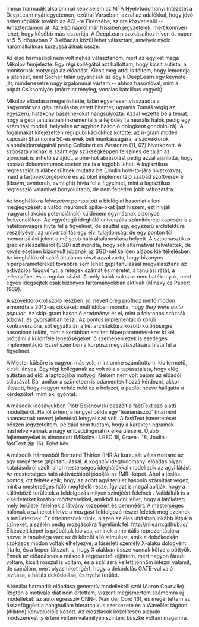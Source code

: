 Immár harmadik alkalommal képviselem az MTA Nyelvtudományi Intézetét a
DeepLearn nyáriegyetemen, ezúttal Varsóban, azzal az adalékkal, hogy jövő héten
röpülök tovább az ACL-re Firenzébe, szinte közvetlenül -- Amszterdamon át. Az
első napról már frissiben jegyzetelek, mert könnyen lehet, hogy később más
kiszorítja. A DeepLearn szokásaihoz híven öt napon át 5-5 idősávban 
2-3 előadás közül lehet választani, amelyek nyolc háromalkalmas kurzussá állnak
össze.

Az első hármasból nem volt nehéz választanom, mert az egyiket maga Mikolov
fémjelezte. Egy régi kollégától azt hallottam, hogy kicsit autista, a
monitornak motyogja az előadást. Kicsit még attól is féltem, hogy lemondja a
jelenést, mint Socher talán ugyancsak az egyik DeepLearn egy keynote-ját,
mindenesetre nagy izgalommal vártam -- ahhoz hasonlóval, mint a pápát
Csíksomlyón (mármint tényleg, vonalas katolikus vagyok).

Mikolov előadása megerősítette, talán egyenesen visszaadta a hagyományos gépi
tanulásba vetett hitemet, ugyanis Tomáš végig az egyszerű, hatékony
baseline-okat hangsúlyozta. Azzal vezette be a témát, hogy a gépi tanulásban
inkrementális a fejlődés (a neurális hálók pedig egy számítási modell,
helytelen az agyhoz hasonló dologként gondolni rá). A fogalmakat kifejezetten
régi publikációkhoz kötötte: az n-gram modell kapcsán Shannonra 50-es évek beli
munkásságára, a szóvektorok alaptulajdonságainál pedig Collobert és Westonra
(11, 07) hivatkozott.  A szóosztályoknak is szánt egy szükségképpen felszínes
de talán az újoncnak is érhető szlájdot, a one-hot ábrázolást pedig azzal
ajánlotta, hogy hosszú dokumentumok esetén ma is a legjobb lehet. A logisztikus
regressziót is alábecsültnek mutatta be (Joulin how-to-jára hivatkozva), majd a
tartóvektorgépekre és az őket implementáló szabad szoftverekre (libsvm,
svmtorch, svmlight) hívta fel a figyelmet, mint a logisztikus regresszió
valamivel bonyolultabb, de nem feltétlen jobb változatára.

Az ideghálókra felvezetve pontosított a biológiai hasonlat elleni megjegyzését:
a valódi neuronok spike-okat (azt hiszem, ezt hívják magyarul akciós
potenciálnak) küldenem egymásnak bizonyos frekvenciákon. Az egyrétegű idegháló
univerzális számítóereje kapcsán is a hatékonyságra hívta fel a figyelmet, de
ezúttal egy egyszerű architektúra veszélyével: az univerzalitás egy elvi
tulajdonság, de egy ponton túl memorizálást jelent a mélyebb háló
általánosítása helyett. A sztochasztikus gradiensleszállásról (SGD) azt mondta,
hogy sok alternatívát felvetettek, de kevés esetben bizonyult jobbnak az
SGD-nél kellően alapos kiértékelésben. Az ideghálókról szóló általános részt
azzal zárta, hogy bizonyos hiperparamétereket továbbra sem lehet gépi
tanulással megválasztani: az aktivációs függvényt, a rétegek számát és méretét,
a tanulási rátát, a jellemzőket és a regularizálást. A mély hálók sokszor nem
hatékonyak, mert egyes idegsejtek csak bizonyos tartományokban aktívak (Minsky
és Papert 1969).

A szóvektorokról szóló részben, jól nevelt öreg profhoz méltó módon elmondta a
2013-as cikkeket: múlt időben mondta, hogy _they were quite popular_. Az
skip-gram hasonló eredményt ér el, mint a folytonos szózsák (cbow), és
gyorsabban teszi. Az pontos implementáció körüli kontraverzióra, sőt egyáltalán
a két architektúra közötti különbségre hasonlóan tekint, mint a korábban
említett hiperparaméterekre: ki kell próbálni a különféle lehetőségeket.
ő szemében ezek is esetleges implementáció. Ezzel szemben a korpusz
megválasztására hívta fel a figyelmet.

A Mester külsőre is nagyon más volt, mint amire számítottam: kis termetű,
kicsit lányos. Egy régi kollégának az volt róla a tapasztalata, hogy elég
autistán ad elő: a laptopjába motyog. Nekem nem volt bajom az előadói
stílusával. Bár amikor a szünetben is odamentek hozzá kérdezni, akkor látszott,
hogy nagyon nehéz neki ez a helyzet, a padlót nézve hallgatta a kérdezőket,
mint aki gyóntat.

A második idősávjukban Piotr Bojanowski beszélt a fastText szó alatti
modelljeiről. Ha jól értem, a lengyel példa egy 'leananászoz' (mármint
ananásznak nevez) jelentésű lengyel szó volt. A fastText ismertetését bőszen
jegyzeteltem, például nem tudtam, hogy a karakter-ngramok hashelve vannak a
nagy embeddingmátrix elkerülésére. Újabb fejleményeket is elmondott (Mikolov+
LREC 18, Grave+ 18, Joulin+ fastText.zip 16). Folyt köv.

A második hármasból Bertrand Thirion (INRIA) kurzusát választottam: az agy
megértése gépi tanulással. A kognitív idegtudományi előadás olyan kutatásokról
szólt, ahol mesterséges ideghálókkal modellezik az agyi látást. Az mesterséges
háló aktivációiból jósolják az fMRI-képet. Ahol a jóslás pontos, ott
feltételezik, hogy az adott agyi terület hasonló számítást végez, mint a
mesterséges háló megfelelő része. Így azt is megállapítják, hogy a különböző
területek a feldolgozás milyen szintjéért felelnek . Validálták is a
kísérleteiket korábbi módszerekkel, amikből tudni lehet, hogy a látókéreg mely
területei felelnek a látvány közepéért és pereméért. A mesterséges hálónak a
színeket illetve a mozgást feldolgozó részei feletek meg ezeknek a
területeknek. Ez értelmesnek tűnik, hiszen az éles látásban inkább látjuk a
színeket, a szélén pedig mozgásokra figyelünk fel. http://nilearn.github.io/
Elképzelt képet is próbáltak kiolvas, aminek a mentális reprezentációra
nézve is tanulsága van: az öt körből álló stimulust, amik a dobókockán szokásos
módon voltak elhelyezve, a kísérleti személy X-alakú dologként írta le, és a
képen látszott is, hogy X alakban össze vannak kötve a pöttyök. Ennek az
előadásnak a második régészetről eljöttem, mert nagyon fáradt voltam, kicsit
rosszul is voltam, és a szállásra kellett jönnöm intézni valamit, de sajnálom,
mert olyasmiket ígért, hogy a dekódolás GATE-val való javítása, a hallás
dekódolása, és nyelvi terület.

A kínálat harmadik előadása generatív modellekről szól (Aaron Courville).
Rögtön a motiváló diát nem értettem, viszont megismertem számomra új
modelleket: az autoregresszív CNN-t (Van der Oord 16), és megértettem az
összefüggést a hanghullám hierarchikus szerkezete és a WaveNet tágított
(dilated) konvolúciója között. Az eloszlások közelítésén alapuló módszereket is
érteni véltem valamilyen szinten, büszke voltam magamra.
